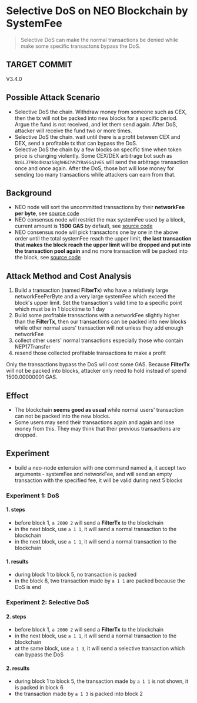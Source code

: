 # Selective DoS on NEO Blockchain by SystemFee

> Selective DoS can make the normal transactions be denied while make some specific transactons bypass the DoS.

## TARGET COMMIT

V3.4.0

## Possible Attack Scenario

* Selective DoS the chain. Withdraw money from someone such as CEX, then the tx will not be packed into new blocks for a specific period. Argue the fund is not received, and let them send again. After DoS, attacker will receive the fund two or more times.
* Selective DoS the chain. wait until there is a profit between CEX and DEX, send a profitable tx that can bypass the DoS.
* Selective DoS the chain by a few blocks on specific time when token price is changing violently. Some CEX/DEX arbitrage bot such as `Nc6LJ79RodHzaz5BghHGChMZYRa9GqJvES` will send the arbitrage transaction once and once again. After the DoS, those bot will lose money for sending too many transactions while attackers can earn from that.

## Background

* NEO node will sort the uncommitted transactions by their **networkFee per byte**, see [source code](https://github.com/neo-project/neo/blob/77ee2cc5b6ea371efdf3be506b173c6304b0fc01/src/Neo/Ledger/PoolItem.cs#L46-L58)
* NEO consensus node will restrict the max systemFee used by a block, current amount is **1500 GAS** by default, see [source code](https://github.com/neo-project/neo-modules/blob/7db1c7956ac68758793a6ea30b5329cceb6ab1bc/src/DBFTPlugin/Settings.cs#L31)
* NEO consensus node will pick transactons one by one in the above order until the total systemFee reach the upper limit, **the last transaction that makes the block reach the upper limit will be dropped and put into the transaction pool again** and no more transaction will be packed into the block, see [source code](https://github.com/neo-project/neo-modules/blob/7db1c7956ac68758793a6ea30b5329cceb6ab1bc/src/DBFTPlugin/Consensus/ConsensusContext.MakePayload.cs#L88-L101)

## Attack Method and Cost Analysis

1. Build a transaction (named **FilterTx**) who have a relatively large networkFeePerByte and a very large systemFee which exceed the block's upper limit. Set the transaction's valid time to a specific point which must be in 1 blocktime to 1 day
2. Build some profitable transactions with a networkFee slightly higher than the **FilterTx**, then our transactions can be packed into new blocks while other normal users' transaction will not unless they add enough networkFee
3. collect other users' normal transactions especially those who contain NEP17Transfer
4. resend those collected profitable transactions to make a profit

Only the transactions bypass the DoS will cost some GAS. Because **FilterTx** will not be packed into blocks, attacker only need to hold instead of spend 1500.00000001 GAS.

## Effect

* The blockchain **seems good as usual** while normal users' transaction can not be packed into the new blocks.
* Some users may send their transactions again and again and lose money from this. They may think that their previous transactions are dropped.

## Experiment

* build a neo-node extension with one command named **a**, it accept two arguments - systemFee and networkFee, and will send an empty transaction with the specified fee, it will be valid during next 5 blocks

### Experiment 1: DoS

#### 1. steps

* before block 1, `a 2000 2` will send a **FilterTx** to the blockchain
* in the next block, use `a 1 1`, it will send a normal transaction to the blockchain
* in the next block, use `a 1 1`, it will send a normal transaction to the blockchain

#### 1. results

* during block 1 to block 5, no transaction is packed
* in the block 6, two transaction made by `a 1 1` are packed because the DoS is end

### Experiment 2: Selective DoS

#### 2. steps

* before block 1, `a 2000 2` will send a **FilterTx** to the blockchain
* in the next block, use `a 1 1`, it will send a normal transaction to the blockchain
* at the same block, use `a 1 3`, it will send a selective transaction which can bypass the DoS

#### 2. results

* during block 1 to block 5, the transaction made by `a 1 1` is not shown, it is packed in block 6
* the transaction made by `a 1 3` is packed into block 2
